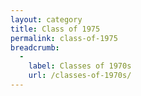 ```yaml
---
layout: category
title: Class of 1975
permalink: class-of-1975
breadcrumb:
  -
    label: Classes of 1970s
    url: /classes-of-1970s/
---
```

